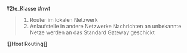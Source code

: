 #2te_Klasse #nwt 

> 1. Router im lokalen Netzwerk
> 1. Anlaufstelle in andere Netzwerke
> Nachrichten an unbekannte Netze werden an das Standard Gateway geschickt 

![[Host Routing]]
